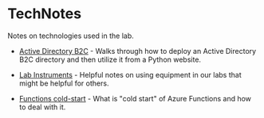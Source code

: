 # TechNotes
Notes on technologies used in the lab.

* [Active Directory B2C](Active-Directory-B2C/README.md) - Walks through how to deploy an Active Directory B2C directory and then utilize it from a Python website.

* [Lab Instruments](LabInstruments/README.md) - Helpful notes on using equipment in our labs that might be helpful for others.

* [Functions cold-start](FunctionsColdStart.md) - What is "cold start" of Azure Functions and how to deal with it.
